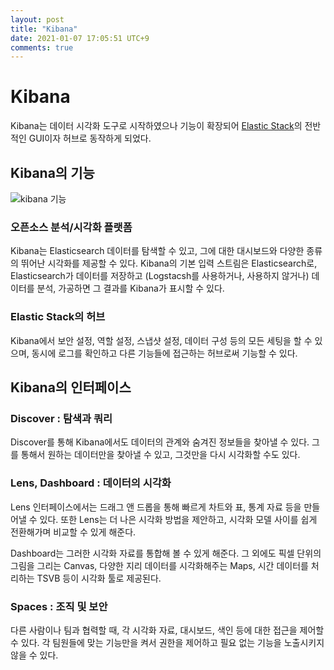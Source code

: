 ```yaml
---
layout: post
title: "Kibana"
date: 2021-01-07 17:05:51 UTC+9
comments: true
---
```


# Kibana
Kibana는 데이터 시각화 도구로 시작하였으나 기능이 확장되어 [Elastic Stack](intro.md)의 전반적인 GUI이자 허브로 동작하게 되었다. 

## Kibana의 기능

![kibana 기능](https://www.elastic.co/guide/en/kibana/current/images/intro-kibana.png)

### 오픈소스 분석/시각화 플랫폼
Kibana는 Elasticsearch 데이터를 탐색할 수 있고, 그에 대한 대시보드와 다양한 종류의 뛰어난 시각화를 제공할 수 있다. Kibana의 기본 입력 스트림은 Elasticsearch로, Elasticsearch가 데이터를 저장하고 (Logstacsh를 사용하거나, 사용하지 않거나) 데이터를 분석, 가공하면 그 결과를 Kibana가 표시할 수 있다.

### Elastic Stack의 허브
Kibana에서 보안 설정, 역할 설정, 스냅샷 설정, 데이터 구성 등의 모든 세팅을 할 수 있으며, 동시에 로그를 확인하고 다른 기능들에 접근하는 허브로써 기능할 수 있다.

## Kibana의 인터페이스

### Discover : 탐색과 쿼리
Discover를 통해 Kibana에서도 데이터의 관계와 숨겨진 정보들을 찾아낼 수 있다. 그를 통해서 원하는 데이터만을 찾아낼 수 있고, 그것만을 다시 시각화할 수도 있다.


### Lens, Dashboard : 데이터의 시각화
Lens 인터페이스에서는 드래그 앤 드롭을 통해 빠르게 차트와 표, 통계 자료 등을 만들어낼 수 있다. 또한 Lens는 더 나은 시각화 방법을 제안하고, 시각화 모델 사이를 쉽게 전환해가며 비교할 수 있게 해준다.

Dashboard는 그러한 시각화 자료를 통합해 볼 수 있게 해준다. 그 외에도 픽셀 단위의 그림을 그리는 Canvas, 다양한 지리 데이터를 시각화해주는 Maps, 시간 데이터를 처리하는 TSVB 등이 시각화 툴로 제공된다.

### Spaces : 조직 및 보안
다른 사람이나 팀과 협력할 때, 각 시각화 자료, 대시보드, 색인 등에 대한 접근을 제어할 수 있다. 각 팀원들에 맞는 기능만을 켜서 권한을 제어하고 필요 없는 기능을 노출시키지 않을 수 있다.
